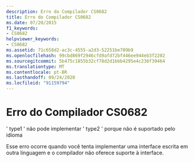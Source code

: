 ```yaml
---
description: Erro do Compilador CS0682
title: Erro do Compilador CS0682
ms.date: 07/20/2015
f1_keywords:
- CS0682
helpviewer_keywords:
- CS0682
ms.assetid: 71c658d2-ac3c-4555-a2d3-52251be709b9
ms.openlocfilehash: 99cbd869f2946cfd9afd72bf446ee944eb3f2202
ms.sourcegitcommit: 5b475c1855b32cf78d2d1bbb4295e4c236f39464
ms.translationtype: MT
ms.contentlocale: pt-BR
ms.lasthandoff: 09/24/2020
ms.locfileid: "91159794"
---
```

# <a name="compiler-error-cs0682"></a>Erro do Compilador CS0682

' type1 ' não pode implementar ' type2 ' porque não é suportado pelo idioma  
  
 Esse erro ocorre quando você tenta implementar uma interface escrita em outra linguagem e o compilador não oferece suporte à interface.
